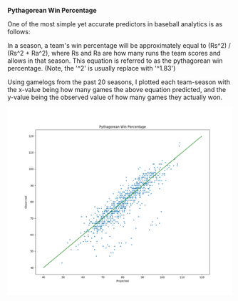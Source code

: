 **Pythagorean Win Percentage**

One of the most simple yet accurate predictors in baseball analytics is as follows:

In a season, a team's win percentage will be approximately equal to (Rs^2) / (Rs^2 + Ra^2), where Rs and Ra are how many runs the team scores and allows in that season. This equation is referred to as the pythagorean win percentage. (Note, the '^2' is usually replace with '^1.83')

Using gamelogs from the past 20 seasons, I plotted each team-season with the x-value being how many games the above equation predicted, and the y-value being the observed value of how many games they actually won.

![Resulting graph](https://github.com/cmanning96/baseball_analytics/blob/master/pythagorean/pythagorean_output.png?raw=true)